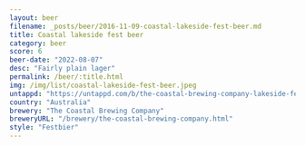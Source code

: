 ```yaml
---
layout: beer
filename: _posts/beer/2016-11-09-coastal-lakeside-fest-beer.md
title: Coastal lakeside fest beer
category: beer
score: 6
beer-date: "2022-08-07"
desc: "Fairly plain lager"
permalink: /beer/:title.html
img: /img/list/coastal-lakeside-fest-beer.jpeg
untappd: "https://untappd.com/b/the-coastal-brewing-company-lakeside-fest-beer/2795366"
country: "Australia"
brewery: "The Coastal Brewing Company"
breweryURL: "/brewery/the-coastal-brewing-company.html"
style: "Festbier"
---
```

